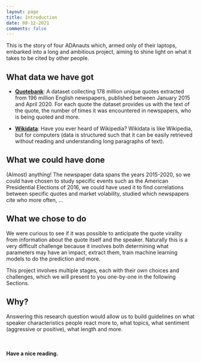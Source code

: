 ```yaml
---
layout: page
title: Introduction
date: 08-12-2021
comments: false
---
```


This is the story of four ADAnauts which, armed only of their laptops, embarked into a long and ambitious project, aiming to shine light on what it takes to be cited by other people.


## What data we have got

- <a href="https://zenodo.org/record/4277311"><b>Quotebank</b></a>: A dataset collecting 178 million unique quotes extracted from 196 million English newspapers, published between January 2015 and April 2020. For each quote the dataset provides us with the text of the quote, the number of times it was encountered in newspapers, who is being quoted and more.  

- <a href="https://www.wikidata.org/wiki/Wikidata:Main_Page"><b>Wikidata</b></a>: Have you ever heard of Wikipedia? Wikidata is like Wikipedia, but for computers (data is structured such that it can be easily retrieved without reading and understanding long paragraphs of text).


## What we could have done
(Almost) anything! The newspaper data spans the years 2015-2020, so we could have chosen to study specific events such as the American Presidential Elections of 2016, we could have used it to find correlations between specific quotes and market volability, studied which newspapers cite who more often, ...

## What we chose to do
We were curious to see if it was possible to anticipate the quote virality from information about the quote itself and the speaker. Naturally this is a very difficult challenge because it involves both determining what parameters may have an impact, extract them, train machine learning models to do the prediction and more.

This project involves multiple stages, each with their own choices and challenges, which we will present to you one-by-one in the following Sections.

## Why?
Answering this research question would allow us to build guidelines on what speaker characteristics people react more to, what topics, what sentiment (aggressive or positive), what length and more.


<br><br>
**Have a nice reading.**